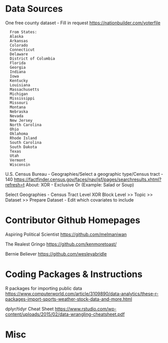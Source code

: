 # Data Sources

One free county dataset - Fill in request
https://nationbuilder.com/voterfile

      From States:
      Alaska
      Arkansas
      Colorado
      Connecticut
      Delaware
      District of Columbia
      Florida
      Georgia
      Indiana
      Iowa
      Kentucky
      Louisiana
      Massachusetts
      Michigan
      Mississippi
      Missouri
      Montana
      Nebraska
      Nevada
      New Jersey
      North Carolina
      Ohio
      Oklahoma
      Rhode Island
      South Carolina
      South Dakota
      Texas
      Utah
      Vermont
      Wisconsin

U.S. Census Bureau - Geographies/Select a geographic type/Census tract - 140
https://factfinder.census.gov/faces/nav/jsf/pages/searchresults.xhtml?refresh=t
About: XOR - Exclusive Or (Example: Salad or Soup)

Select Geographies - Census Tract Level XOR Block Level >> Topic >> Dataset >> Prepare Dataset - Edit which covariates to include

# Contributor Github Homepages

Aspiring Political Scientist
https://github.com/melmaniwan

The Realest Gringo
https://github.com/kenmoretoast/

Bernie Believer
https://github.com/wesleyabridle

# Coding Packages & Instructions

R packages for importing public data
https://www.computerworld.com/article/3109890/data-analytics/these-r-packages-import-sports-weather-stock-data-and-more.html

dplyr/tidyr Cheat Sheet
https://www.rstudio.com/wp-content/uploads/2015/02/data-wrangling-cheatsheet.pdf

# Misc

